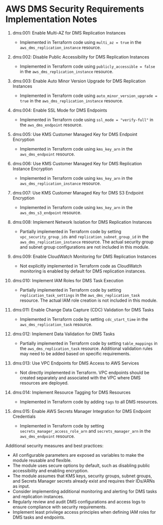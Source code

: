 # AWS DMS Security Requirements Implementation Notes

1. dms:001: Enable Multi-AZ for DMS Replication Instances
   - Implemented in Terraform code using `multi_az = true` in the `aws_dms_replication_instance` resource.

2. dms:002: Disable Public Accessibility for DMS Replication Instances
   - Implemented in Terraform code using `publicly_accessible = false` in the `aws_dms_replication_instance` resource.

3. dms:003: Enable Auto Minor Version Upgrade for DMS Replication Instances
   - Implemented in Terraform code using `auto_minor_version_upgrade = true` in the `aws_dms_replication_instance` resource.

4. dms:004: Enable SSL Mode for DMS Endpoints
   - Implemented in Terraform code using `ssl_mode = "verify-full"` in the `aws_dms_endpoint` resource.

5. dms:005: Use KMS Customer Managed Key for DMS Endpoint Encryption
   - Implemented in Terraform code using `kms_key_arn` in the `aws_dms_endpoint` resource.

6. dms:006: Use KMS Customer Managed Key for DMS Replication Instance Encryption
   - Implemented in Terraform code using `kms_key_arn` in the `aws_dms_replication_instance` resource.

7. dms:007: Use KMS Customer Managed Key for DMS S3 Endpoint Encryption
   - Implemented in Terraform code using `kms_key_arn` in the `aws_dms_s3_endpoint` resource.

8. dms:008: Implement Network Isolation for DMS Replication Instances
   - Partially implemented in Terraform code by setting `vpc_security_group_ids` and `replication_subnet_group_id` in the `aws_dms_replication_instance` resource. The actual security group and subnet group configurations are not included in this module.

9. dms:009: Enable CloudWatch Monitoring for DMS Replication Instances
   - Not explicitly implemented in Terraform code as CloudWatch monitoring is enabled by default for DMS replication instances.

10. dms:010: Implement IAM Roles for DMS Task Execution
    - Partially implemented in Terraform code by setting `replication_task_settings` in the `aws_dms_replication_task` resource. The actual IAM role creation is not included in this module.

11. dms:011: Enable Change Data Capture (CDC) Validation for DMS Tasks
    - Implemented in Terraform code by setting `cdc_start_time` in the `aws_dms_replication_task` resource.

12. dms:012: Implement Data Validation for DMS Tasks
    - Partially implemented in Terraform code by setting `table_mappings` in the `aws_dms_replication_task` resource. Additional validation rules may need to be added based on specific requirements.

13. dms:013: Use VPC Endpoints for DMS Access to AWS Services
    - Not directly implemented in Terraform. VPC endpoints should be created separately and associated with the VPC where DMS resources are deployed.

14. dms:014: Implement Resource Tagging for DMS Resources
    - Implemented in Terraform code by adding `tags` to all DMS resources.

15. dms:015: Enable AWS Secrets Manager Integration for DMS Endpoint Credentials
    - Implemented in Terraform code by setting `secrets_manager_access_role_arn` and `secrets_manager_arn` in the `aws_dms_endpoint` resource.

Additional security measures and best practices:
- All configurable parameters are exposed as variables to make the module reusable and flexible.
- The module uses secure options by default, such as disabling public accessibility and enabling encryption.
- The module assumes that KMS keys, security groups, subnet groups, and Secrets Manager secrets already exist and requires their IDs/ARNs as input.
- Consider implementing additional monitoring and alerting for DMS tasks and replication instances.
- Regularly review and audit DMS configurations and access logs to ensure compliance with security requirements.
- Implement least privilege access principles when defining IAM roles for DMS tasks and endpoints.